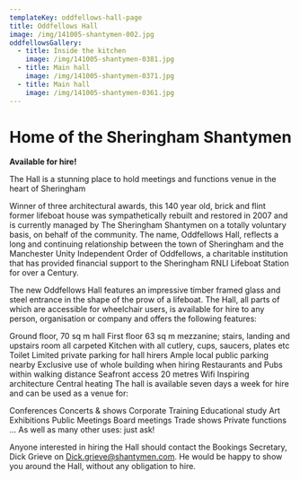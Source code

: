```yaml
---
templateKey: oddfellows-hall-page
title: Oddfellows Hall
image: /img/141005-shantymen-002.jpg
oddfellowsGallery:
  - title: Inside the kitchen
    image: /img/141005-shantymen-0381.jpg
  - title: Main hall
    image: /img/141005-shantymen-0371.jpg
  - title: Main hall
    image: /img/141005-shantymen-0361.jpg
---
```

# Home of the Sheringham Shantymen

**Available for hire!**

The Hall is a stunning place to hold meetings and functions venue in the heart of Sheringham

Winner of three architectural awards, this 140 year old, brick and flint former lifeboat house was sympathetically rebuilt and restored in 2007 and is currently managed by The Sheringham Shantymen on a totally voluntary basis, on behalf of the community.  The name, Oddfellows Hall, reflects a long and continuing relationship between the town of Sheringham and the Manchester Unity Independent Order of Oddfellows, a charitable institution that has provided financial support to the Sheringham RNLI Lifeboat Station for over a Century.

The new Oddfellows Hall features an impressive timber framed glass and steel entrance in the shape of the prow of a lifeboat.  The Hall, all parts of which are accessible for wheelchair users, is available for hire to any person, organisation or company and offers the following features:

Ground floor, 70 sq m hall
First floor 63 sq m mezzanine; stairs, landing and upstairs room all carpeted
Kitchen with all cutlery, cups, saucers, plates etc
Toilet
Limited private parking for hall hirers
Ample local public parking nearby
Exclusive use of whole building when hiring
Restaurants and Pubs within walking distance
Seafront access 20 metres
Wifi
Inspiring architecture
Central heating
The hall is available seven days a week for hire and can be used as a venue for:

Conferences
Concerts & shows
Corporate Training
Educational study
Art Exhibitions
Public Meetings
Board meetings
Trade shows
Private functions
… As well as many other uses: just ask!

Anyone interested in hiring the Hall should contact the Bookings Secretary, Dick Grieve on Dick.grieve@shantymen.com. He would be happy to show you around the Hall, without any obligation to hire.
